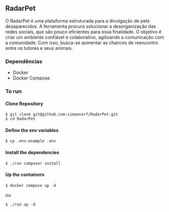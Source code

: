 ## RadarPet

O RadarPet é uma plataforma estruturada para a divulgação de pets desaparecidos. A ferramenta procura solucionar a desorganização das redes sociais, que são pouco eficientes para essa finalidade. O objetivo é criar um ambiente confiável e colaborativo, agilizando a comunicação com a comunidade. Com isso, busca-se aumentar as chances de reencontro entre os tutores e seus animais.

### Dependências

- Docker
- Docker Compose

### To run

#### Clone Repository

```
$ git clone git@github.com:simaonarf/RadarPet.git
$ cd RadarPet
```

#### Define the env variables

```
$ cp .env.example .env
```

#### Install the dependencies

```
$ ./run composer install
```

#### Up the containers

```
$ docker compose up -d
```

ou

```
$ ./run up -d
```
